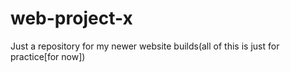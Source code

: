 # web-project-x
Just a repository for my newer website builds(all of this is just for practice[for now])